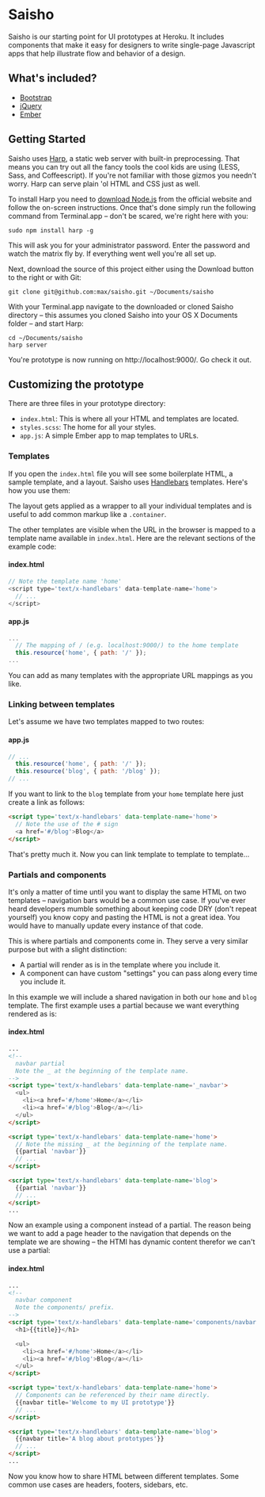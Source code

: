 # Saisho

Saisho is our starting point for UI prototypes at Heroku. It includes components
that make it easy for designers to write single-page Javascript apps that help
illustrate flow and behavior of a design.

## What's included?

- [Bootstrap][bootstrap]
- [jQuery][jquery]
- [Ember][ember]

## Getting Started

Saisho uses [Harp][harp], a static web server with built-in preprocessing. That
means you can try out all the fancy tools the cool kids are using (LESS, Sass,
and Coffeescript). If you're not familiar with those gizmos you needn't worry.
Harp can serve plain 'ol HTML and CSS just as well.

To install Harp you need to [download Node.js][node] from the official website
and follow the on-screen instructions. Once that's done simply run the following
command from Terminal.app – don't be scared, we're right here with you:

```shell
sudo npm install harp -g
```

This will ask you for your administrator password. Enter the password and watch
the matrix fly by. If everything went well you're all set up.

Next, download the source of this project either using the Download button to
the right or with Git:

```shell
git clone git@github.com:max/saisho.git ~/Documents/saisho
```

With your Terminal.app navigate to the downloaded or cloned Saisho directory –
this assumes you cloned Saisho into your OS X Documents folder – and start Harp:

```shell
cd ~/Documents/saisho
harp server
```

You're prototype is now running on http://localhost:9000/. Go check it out.

## Customizing the prototype

There are three files in your prototype directory:

- `index.html`: This is where all your HTML and templates are located.
- `styles.scss`: The home for all your styles.
- `app.js`: A simple Ember app to map templates to URLs.

### Templates

If you open the `index.html` file you will see some boilerplate HTML, a sample
template, and a layout. Saisho uses [Handlebars][handlebars] templates. Here's
how you use them:

The layout gets applied as a wrapper to all your individual templates and is
useful to add common markup like a `.container`.

The other templates are visible when the URL in the browser is mapped to a
template name available in `index.html`. Here are the relevant sections of the
example code:

#### index.html

```js
// Note the template name 'home'
<script type='text/x-handlebars' data-template-name='home'>
  // ...
</script>
```

#### app.js

```js
...
  // The mapping of / (e.g. localhost:9000/) to the home template
  this.resource('home', { path: '/' });
...
```

You can add as many templates with the appropriate URL mappings as you like.

### Linking between templates

Let's assume we have two templates mapped to two routes:

#### app.js

```js
// ...
  this.resource('home', { path: '/' });
  this.resource('blog', { path: '/blog' });
// ...
```

If you want to link to the `blog` template from your `home` template here just
create a link as follows:

```html
<script type='text/x-handlebars' data-template-name='home'>
  // Note the use of the # sign
  <a href='#/blog'>Blog</a>
</script>
```

That's pretty much it. Now you can link template to template to template...

### Partials and components

It's only a matter of time until you want to display the same HTML on two
templates – navigation bars would be a common use case. If you've ever heard
developers mumble something about keeping code DRY (don't repeat yourself) you
know copy and pasting the HTML is not a great idea. You would have to manually
update every instance of that code.

This is where partials and components come in. They serve a very similar purpose
but with a slight distinction:

- A partial will render as is in the template where you include it.
- A component can have custom "settings" you can pass along every time you
  include it.

In this example we will include a shared navigation in both our `home` and
`blog` template. The first example uses a partial because we want everything
rendered as is:

#### index.html

```html
...
<!--
  navbar partial
  Note the _ at the beginning of the template name.
-->
<script type='text/x-handlebars' data-template-name='_navbar'>
  <ul>
    <li><a href='#/home'>Home</a></li>
    <li><a href='#/blog'>Blog</a></li>
  </ul>
</script>

<script type='text/x-handlebars' data-template-name='home'>
  // Note the missing _ at the beginning of the template name.
  {{partial 'navbar'}}
  // ...
</script>

<script type='text/x-handlebars' data-template-name='blog'>
  {{partial 'navbar'}}
  // ...
</script>
...
```

Now an example using a component instead of a partial. The reason being we want
to add a page header to the navigation that depends on the template we are
showing – the HTMl has dynamic content therefor we can't use a partial:

#### index.html

```html
...
<!--
  navbar component
  Note the components/ prefix.
-->
<script type='text/x-handlebars' data-template-name='components/navbar'>
  <h1>{{title}}</h1>

  <ul>
    <li><a href='#/home'>Home</a></li>
    <li><a href='#/blog'>Blog</a></li>
  </ul>
</script>

<script type='text/x-handlebars' data-template-name='home'>
  // Components can be referenced by their name directly.
  {{navbar title='Welcome to my UI prototype'}}
  // ...
</script>

<script type='text/x-handlebars' data-template-name='blog'>
  {{navbar title='A blog about prototypes'}}
  // ...
</script>
...
```

Now you know how to share HTML between different templates. Some common use
cases are headers, footers, sidebars, etc.

[bootstrap]: http://getboostrap.com/
[jquery]: http://jquery.com/
[ember]: http://emberjs.com/
[harp]: http://harpjs.com/
[node]: http://nodejs.org/
[handlebars]: http://handlebarsjs.com/

